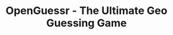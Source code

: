 ---
slug: openguessr
title: OpenGuessr - The Ultimate Geo Guessing Game
description: Challenge your geography skills with OpenGuessr, an immersive geo-guessing game. Explore random locations, analyze clues, and pinpoint your spot on the map. Play solo, compete in duels, or join multiplayer events.
icon: /images/hot_game/openguessr.png
url: https://www.crazygames.com/embed/openguessr
previewImage: /images/hot_game/openguessr.png
type: puzzle
videoUrls:
  - https://www.youtube.com/embed/krDf-vYm_I0
  - https://www.youtube.com/embed/_3Q6eehWaGQ

whyPlay:
  title: "Why Play OpenGuessr?"
  items:
    - "Expansive World Exploration: OpenGuessr drops you into a random spot on Earth. It's up to you to explore and discover where you are, offering a unique thrill with every new round."
    - "Test Your Deductive Skills: This isn't just about geography. You'll need to be a detective, examining road signs, architecture, flora, and even license plates to make an accurate guess."
    - "Endless Variety: With official maps covering nearly every country and over a thousand community-created maps, the world of OpenGuessr is virtually limitless. You'll never run out of new places to discover."
    - "Competitive and Social: Challenge friends to 1v1 duels, compete on global leaderboards, or set up private games. OpenGuessr offers a vibrant platform for both friendly and serious competition."
    - "Creative Freedom: The intuitive map creator lets you build your own custom challenges. Share your favorite spots with the community and see if they can guess your curated locations."
    - "Earn Recognition: Show off your skills by earning unique badges and pins for in-game achievements. These rewards celebrate your progress and dedication in OpenGuessr."

features:
  title: "Key Features of OpenGuessr"
  image: "/images/hot_game/openguessr.png"
  items:
    - "Diverse Game Modes: Beyond the classic geo-guessing, OpenGuessr offers modes like 'Image Guesser,' where you only get a static picture, and 'Country Guesser,' a rapid-fire challenge to identify the country."
    - "Multiplayer Competitions: Engage in thrilling 1v1 Duels or join larger multiplayer events. The competitive scene in OpenGuessr is active and welcoming to players of all levels."
    - "Official & Community Maps: Explore the world with high-quality official maps or dive into the creativity of the community with over 1,000 unique maps. The variety is staggering."
    - "Unique Gameplay Restrictions: Add a layer of difficulty with special challenges. Try playing in 'Grayscale' for a black-and-white view or test your knowledge with 'No Movement' mode. These twists make every round of OpenGuessr a new puzzle."

characteristics:
  title: "Game Characteristics"
  image: "/images/hot_game/openguessr.png"
  items:
    - "Educational and Fun: Sharpen your geography knowledge, cultural awareness, and observation skills while having a blast."
    - "Highly Replayable: With random locations and a vast map pool, no two games of OpenGuessr are ever the same."
    - "Accessible Controls: The game is easy to pick up with standard controls (WASD/arrows/mouse), making it welcoming for beginners."
    - "Vibrant Community: Join a passionate community of geography lovers, map creators, and competitive players."

info: "Welcome to OpenGuessr, the expansive geography-guessing game that challenges your knowledge of the world. In OpenGuessr, players are dropped into random locations from street view images and must use environmental clues to pinpoint their exact location on the map. From road signs and storefronts to landscapes and landmarks, every detail is a potential clue. Whether you're a seasoned globetrotter or a curious explorer, OpenGuessr offers an exciting blend of skill, knowledge, and competition. Join its vibrant community, climb the leaderboards, and rise to the top of the geo-guessing world!"

howToPlayIntro: "Ready to explore the world from your screen? This guide will get you started with OpenGuessr. We'll cover the basics of movement, how to analyze your surroundings, and the best strategies for making an accurate guess. Prepare to become a master geographer in OpenGuessr!"

howToPlaySteps:
  - title: "Explore Your Surroundings"
    description: "Use WASD or arrow keys to move around and the mouse to look. Zoom in (+) and out (-) to inspect details. Look for language on signs, types of cars, architectural styles, and even the side of the road people drive on."
  - title: "Gather Clues and Form a Hypothesis"
    description: "Based on what you see, try to narrow down your location. Is the language Spanish? Are the license plates yellow? Does the sun appear to be in the northern or southern sky? Every clue helps in OpenGuessr."
  - title: "Make Your Guess on the Map"
    description: "Once you have an idea of where you are, open the map. Click to place your pin on the location you believe is correct. The closer your guess, the more points you'll score."
  - title: "Review and Improve"
    description: "After each round, OpenGuessr shows you the correct location. See how close you were and learn from any mistakes. This feedback loop is key to becoming a top OpenGuessr player."

faq:
  title: "Frequently Asked Questions about OpenGuessr"
  items:
    - question: "Is OpenGuessr free to play?"
      answer: "Yes, OpenGuessr is free to play in your browser. You can access a wide variety of maps and game modes without any cost."
    - question: "Can I create my own maps?"
      answer: "Absolutely! OpenGuessr features an intuitive map creator that allows you to build and share your own custom challenges with the entire community."
    - question: "What are the different game modes available?"
      answer: "OpenGuessr offers the classic geo-guessing experience, along with unique modes like 'Image Guesser', 'Country Guesser', competitive 1v1 Duels, and larger multiplayer events."
    - question: "How does the scoring work in OpenGuessr?"
      answer: "Your score is based on the proximity of your guess to the actual location. The closer you are, the higher your score. Precision is key!"
    - question: "Are there ways to play with friends?"
      answer: "Yes, you can create private game lobbies in OpenGuessr to play directly with your friends or challenge them to beat your score on specific maps."
    - question: "Still Have Questions?"
      answer: "If you have more questions about OpenGuessr, feel free to join our community forums or Discord server. The OpenGuessr community and support team are always happy to help new players get started."
--- 